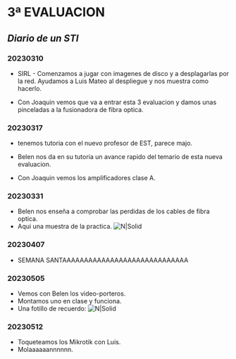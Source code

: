# 3ª EVALUACION

## _Diario de un STI_





### 20230310

- SIRL - Comenzamos a jugar con imagenes de disco y a desplagarlas por la red. Ayudamos a Luis Mateo al despliegue y nos muestra como hacerlo.

- Con Joaquin vemos que va a entrar esta 3 evaluacion y damos unas pinceladas a la fusionadora de fibra optica.

### 20230317

- tenemos tutoria con el nuevo profesor de EST, parece majo.

- Belen nos da en su tutoria un avance rapido del temario de esta nueva evaluacion.

- Con Joaquin vemos los amplificadores clase A.

### 20230331

- Belen nos enseña a comprobar las perdidas de los cables de fibra optica.
- Aqui una muestra de la practica.
![N|Solid](https://github.com/djmelgo/Logbook/blob/main/IMAGES/3%C2%AA%20Evaluacion/20230331_Rabaneda_Montes.JPEG?raw=true)



### 20230407

- SEMANA SANTAAAAAAAAAAAAAAAAAAAAAAAAAAAAA


### 20230505

- Vemos con Belen los video-porteros.
- Montamos uno en clase y funciona.
- Una fotillo de recuerdo:
![N|Solid](https://github.com/djmelgo/Logbook/blob/main/IMAGES/3%C2%AA%20Evaluacion/20230505_Rabaneda_Montes.JPEG?raw=true)

### 20230512

- Toqueteamos los Mikrotik con Luis.
- Molaaaaaannnnnn.

